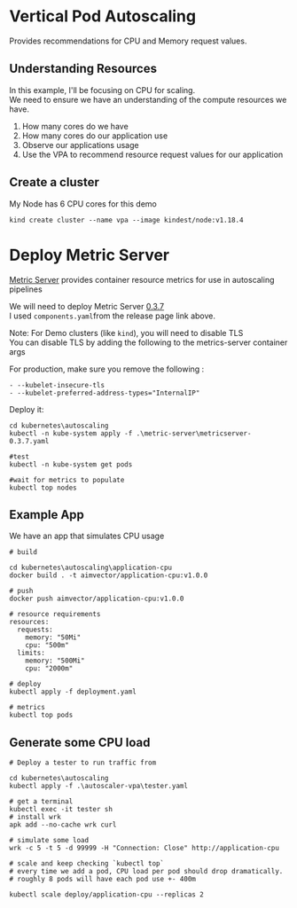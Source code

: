 # Vertical Pod Autoscaling

Provides recommendations for CPU and Memory request values.

## Understanding Resources

In this example, I'll be focusing on CPU for scaling. <br/>
We need to ensure we have an understanding of the compute resources we have. <br/>
1) How many cores do we have <br/>
2) How many cores do our application use <br/>
3) Observe our applications usage
4) Use the VPA to recommend resource request values for our application

## Create a cluster

My Node has 6 CPU cores for this demo <br/>

```
kind create cluster --name vpa --image kindest/node:v1.18.4
```


# Deploy Metric Server

[Metric Server](https://github.com/kubernetes-sigs/metrics-server) provides container resource metrics for use in autoscaling pipelines

We will need to deploy Metric Server [0.3.7](https://github.com/kubernetes-sigs/metrics-server/releases/tag/v0.3.7) <br/>
I used `components.yaml`from the release page link above. <br/>

Note: For Demo clusters (like `kind`), you will need to disable TLS <br/>
You can disable TLS by adding the following to the metrics-server container args <br/>

For production, make sure you remove the following : <br/>

```
- --kubelet-insecure-tls
- --kubelet-preferred-address-types="InternalIP"

```

Deploy it:

```
cd kubernetes\autoscaling
kubectl -n kube-system apply -f .\metric-server\metricserver-0.3.7.yaml

#test 
kubectl -n kube-system get pods

#wait for metrics to populate
kubectl top nodes

```

## Example App

We have an app that simulates CPU usage

```
# build

cd kubernetes\autoscaling\application-cpu
docker build . -t aimvector/application-cpu:v1.0.0

# push
docker push aimvector/application-cpu:v1.0.0

# resource requirements
resources:
  requests:
    memory: "50Mi"
    cpu: "500m"
  limits:
    memory: "500Mi"
    cpu: "2000m"

# deploy 
kubectl apply -f deployment.yaml

# metrics
kubectl top pods
```

## Generate some CPU load

```
# Deploy a tester to run traffic from

cd kubernetes\autoscaling
kubectl apply -f .\autoscaler-vpa\tester.yaml

# get a terminal
kubectl exec -it tester sh
# install wrk
apk add --no-cache wrk curl

# simulate some load
wrk -c 5 -t 5 -d 99999 -H "Connection: Close" http://application-cpu

# scale and keep checking `kubectl top`
# every time we add a pod, CPU load per pod should drop dramatically.
# roughly 8 pods will have each pod use +- 400m

kubectl scale deploy/application-cpu --replicas 2
```